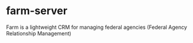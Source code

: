 farm-server
===========

Farm is a lightweight CRM for managing federal agencies (Federal Agency Relationship Management)
